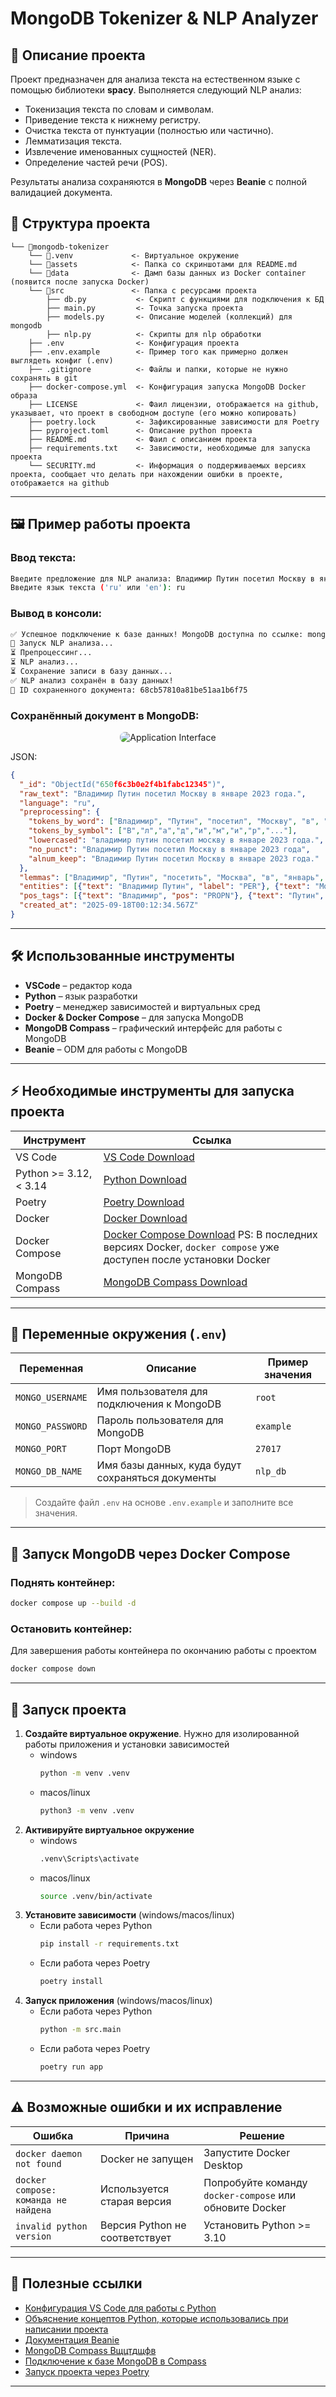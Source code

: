 # MongoDB Tokenizer & NLP Analyzer

## 📌 Описание проекта

Проект предназначен для анализа текста на естественном языке с помощью библиотеки **spaсy**.
Выполняется следующий NLP анализ:

* Токенизация текста по словам и символам.
* Приведение текста к нижнему регистру.
* Очистка текста от пунктуации (полностью или частично).
* Лемматизация текста.
* Извлечение именованных сущностей (NER).
* Определение частей речи (POS).

Результаты анализа сохраняются в **MongoDB** через **Beanie** с полной валидацией документа.

## 📌 Структура проекта
```
└── 📁mongodb-tokenizer
    └── 📁.venv             <- Виртуальное окружение
    └── 📁assets            <- Папка со скриншотами для README.md
    └── 📁data              <- Дамп базы данных из Docker container (появится после запуска Docker)
    └── 📁src               <- Папка с ресурсами проекта
        ├── db.py           <- Скрипт с функциями для подключения к БД
        ├── main.py         <- Точка запуска проекта
        ├── models.py       <- Описание моделей (коллекций) для mongodb
        ├── nlp.py          <- Скрипты для nlp обработки
    ├── .env                <- Конфигурация проекта
    ├── .env.example        <- Пример того как примерно должен выглядеть конфиг (.env)
    ├── .gitignore          <- Файлы и папки, которые не нужно сохранять в git
    ├── docker-compose.yml  <- Конфигурация запуска MongoDB Docker образа
    ├── LICENSE             <- Фаил лицензии, отображается на github, указывает, что проект в свободном доступе (его можно копировать)
    ├── poetry.lock         <- Зафиксированные зависимости для Poetry
    ├── pyproject.toml      <- Описание python проекта
    ├── README.md           <- Фаил с описанием проекта
    ├── requirements.txt    <- Зависимости, необходимые для запуска проекта
    └── SECURITY.md         <- Информация о поддерживаемых версиях проекта, сообщает что делать при нахождении ошибки в проекте, отображается на github
```

---

## 🖼 Пример работы проекта

### Ввод текста:

```bash
Введите предложение для NLP анализа: Владимир Путин посетил Москву в январе 2023 года.
Введите язык текста ('ru' или 'en'): ru
```

### Вывод в консоли:

```bash
✅ Успешное подключение к базе данных! MongoDB доступна по ссылке: mongodb://root:***@localhost:27017/
🚀 Запуск NLP анализа...
⏳ Препроцессинг...
⏳ NLP анализ...
⏳ Сохранение записи в базу данных...
✅ NLP анализ сохранён в базу данных!
💾 ID сохраненного документа: 68cb57810a81be51aa1b6f75
```

### Сохранённый документ в MongoDB:
<div align="center">
  <img src="./assets/screenshot1.jpeg" alt="Application Interface" style="border-radius: 8px;" />
</div>
 
JSON:
```json
{
  "_id": "ObjectId("650f6c3b0e2f4b1fabc12345")",
  "raw_text": "Владимир Путин посетил Москву в январе 2023 года.",
  "language": "ru",
  "preprocessing": {
    "tokens_by_word": ["Владимир", "Путин", "посетил", "Москву", "в", "январе", "2023", "года."],
    "tokens_by_symbol": ["В","л","а","д","и","м","и","р","..."],
    "lowercased": "владимир путин посетил москву в январе 2023 года.",
    "no_punct": "Владимир Путин посетил Москву в январе 2023 года",
    "alnum_keep": "Владимир Путин посетил Москву в январе 2023 года."
  },
  "lemmas": ["Владимир", "Путин", "посетить", "Москва", "в", "январь", "2023", "год"],
  "entities": [{"text": "Владимир Путин", "label": "PER"}, {"text": "Москву", "label": "LOC"}, {"text": "январе 2023", "label": "DATE"}],
  "pos_tags": [{"text": "Владимир", "pos": "PROPN"}, {"text": "Путин", "pos": "PROPN"}, "..."],
  "created_at": "2025-09-18T00:12:34.567Z"
}
```

---

## 🛠 Использованные инструменты

* **VSCode** – редактор кода
* **Python** – язык разработки
* **Poetry** – менеджер зависимостей и виртуальных сред
* **Docker & Docker Compose** – для запуска MongoDB
* **MongoDB Compass** – графический интерфейс для работы с MongoDB
* **Beanie** – ODM для работы с MongoDB

---

## ⚡ Необходимые инструменты для запуска проекта

| Инструмент             | Ссылка                                                                                                                                                   |
|------------------------|----------------------------------------------------------------------------------------------------------------------------------------------------------|
| VS Code                | [VS Code Download](https://code.visualstudio.com/download)                                                                                               |
| Python >= 3.12, < 3.14 | [Python Download](https://www.python.org/downloads/)                                                                                                     |
| Poetry                 | [Poetry Download](https://python-poetry.org/docs/#installation)                                                                                          |
| Docker                 | [Docker Download](https://docs.docker.com/engine/install/)                                                                                               |
| Docker Compose         | [Docker Compose Download](https://docs.docker.com/compose/install/) PS: В последних версиях Docker, `docker compose` уже доступен после установки Docker |
| MongoDB Compass        | [MongoDB Compass Download](https://github.com/mongodb-js/compass/releases)                                                                               |

---

## 🔧 Переменные окружения (`.env`)

| Переменная       | Описание                                          | Пример значения |
|------------------|---------------------------------------------------|-----------------|
| `MONGO_USERNAME` | Имя пользователя для подключения к MongoDB        | `root`          |
| `MONGO_PASSWORD` | Пароль пользователя для MongoDB                   | `example`       |
| `MONGO_PORT`     | Порт MongoDB                                      | `27017`         |
| `MONGO_DB_NAME`  | Имя базы данных, куда будут сохраняться документы | `nlp_db`        |

> Создайте файл `.env` на основе `.env.example` и заполните все значения.

---

## 🚀 Запуск MongoDB через Docker Compose

### Поднять контейнер:

```bash
docker compose up --build -d
```

### Остановить контейнер:
Для завершения работы контейнера по окончанию работы с проектом

```bash
docker compose down
```

---

## 🏃 Запуск проекта
1. **Создайте виртуальное окружение**. Нужно для изолированной работы приложения и установки зависимостей
    - windows
      ```bash
      python -m venv .venv
      ```
    - macos/linux
      ```bash
      python3 -m venv .venv
      ```
2. **Активируйте виртуальное окружение**
    - windows
      ```bash
      .venv\Scripts\activate
      ```
    - macos/linux
      ```bash
      source .venv/bin/activate
      ```
3. **Установите зависимости** (windows/macos/linux)
    - Если работа через Python
      ```bash
      pip install -r requirements.txt
      ```
    - Если работа через Poetry
      ```bash
      poetry install 
      ```
4. **Запуск приложения** (windows/macos/linux)
    - Если работа через Python
      ```bash
      python -m src.main
      ```
    - Если работа через Poetry
      ```bash
      poetry run app
      ```

---

## ⚠ Возможные ошибки и их исправление

| Ошибка                               | Причина                        | Решение                                                 |
|--------------------------------------|--------------------------------|---------------------------------------------------------|
| `docker daemon not found`            | Docker не запущен              | Запустите Docker Desktop                                |
| `docker compose: команда не найдена` | Используется старая версия     | Попробуйте команду `docker-compose` или обновите Docker |
| `invalid python version`             | Версия Python не соответствует | Установить Python >= 3.10                               |

---

## 🔗 Полезные ссылки
* [Конфигурация VS Code для работы с Python](https://www.youtube.com/watch?v=D2cwvpJSBX4)
* [Объяснение концептов Python, которые использовались при написании проекта](https://www.youtube.com/watch?v=Gx5qb1uHss4)
* [Документация Beanie](https://beanie-odm.dev/getting-started/)
* [MongoDB Compass Вщцтдщфв](https://github.com/mongodb-js/compass/releases)
* [Подключение к базе MongoDB в Compass](https://www.mongodb.com/docs/compass/current/connect/)
* [Запуск проекта через Poetry](https://python-poetry.org/docs/cli/#run)

---
